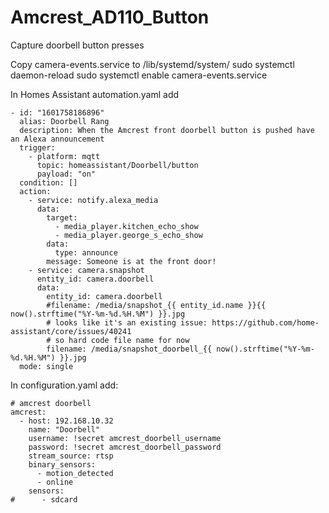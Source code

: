 # Amcrest_AD110_Button
 Capture doorbell button presses

 
Copy camera-events.service to /lib/systemd/system/
sudo systemctl daemon-reload
sudo systemctl enable camera-events.service

In Homes Assistant automation.yaml add

```
- id: "1601758186896"
  alias: Doorbell Rang
  description: When the Amcrest front doorbell button is pushed have an Alexa announcement
  trigger:
    - platform: mqtt
      topic: homeassistant/Doorbell/button
      payload: "on"
  condition: []
  action:
    - service: notify.alexa_media
      data:
        target:
          - media_player.kitchen_echo_show
          - media_player.george_s_echo_show
        data:
          type: announce
        message: Someone is at the front door!
    - service: camera.snapshot
      entity_id: camera.doorbell
      data:
        entity_id: camera.doorbell
        #filename: /media/snapshot_{{ entity_id.name }}{{ now().strftime("%Y-%m-%d.%H.%M") }}.jpg
        # looks like it's an existing issue: https://github.com/home-assistant/core/issues/40241
        # so hard code file name for now
        filename: /media/snapshot_doorbell_{{ now().strftime("%Y-%m-%d.%H.%M") }}.jpg
  mode: single
```
In configuration.yaml add:

```
# amcrest doorbell
amcrest:
  - host: 192.168.10.32
    name: "Doorbell"
    username: !secret amcrest_doorbell_username
    password: !secret amcrest_doorbell_password
    stream_source: rtsp
    binary_sensors:
      - motion_detected
      - online
    sensors:
#      - sdcard
```